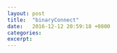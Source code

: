 ```yaml
---
layout: post
title:  "binaryConnect"
date:   2016-12-12 20:59:18 +0800
categories:
excerpt:
---
```


